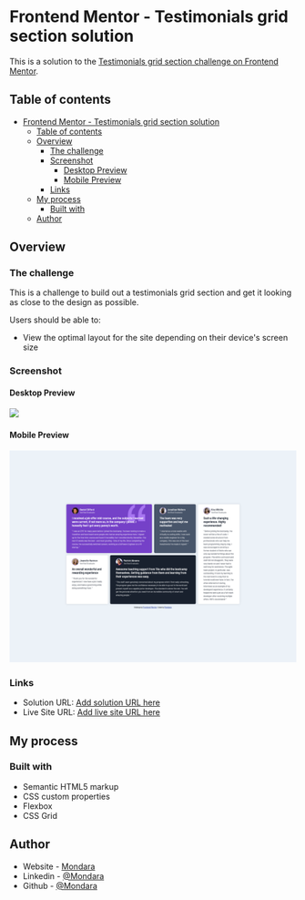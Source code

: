 # Frontend Mentor - Testimonials grid section solution

This is a solution to the [Testimonials grid section challenge on Frontend Mentor](https://www.frontendmentor.io/challenges/testimonials-grid-section-Nnw6J7Un7). 

## Table of contents

- [Frontend Mentor - Testimonials grid section solution](#frontend-mentor---testimonials-grid-section-solution)
  - [Table of contents](#table-of-contents)
  - [Overview](#overview)
    - [The challenge](#the-challenge)
    - [Screenshot](#screenshot)
      - [Desktop Preview](#desktop-preview)
      - [Mobile Preview](#mobile-preview)
    - [Links](#links)
  - [My process](#my-process)
    - [Built with](#built-with)
  - [Author](#author)


## Overview

### The challenge

This is a challenge to build out a testimonials grid section and get it looking as close to the design as possible.

Users should be able to:

- View the optimal layout for the site depending on their device's screen size

### Screenshot

#### Desktop Preview
![](./Desktop%20Preview.png)

#### Mobile Preview
![](./design/Mobile%20Preview.png)

### Links

- Solution URL: [Add solution URL here](https://your-solution-url.com)
- Live Site URL: [Add live site URL here](https://your-live-site-url.com)

## My process

### Built with

- Semantic HTML5 markup
- CSS custom properties
- Flexbox
- CSS Grid

## Author

- Website - [Mondara](https://mondarathotage.com/)
- Linkedin - [@Mondara](https://www.linkedin.com/in/mondara-thotage/)
- Github - [@Mondara](https://github.com/Mondara)
